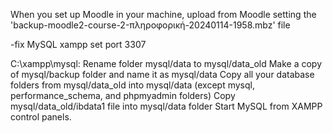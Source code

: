 When you set up Moodle in your machine, upload from Moodle setting the 'backup-moodle2-course-2-πληροφορική-20240114-1958.mbz' file 

-fix MySQL xampp 
  set port 3307
  
  C:\xampp\mysql:
  Rename folder mysql/data to mysql/data_old
  Make a copy of mysql/backup folder and name it as mysql/data
  Copy all your database folders from mysql/data_old into mysql/data (except mysql, performance_schema, and phpmyadmin folders)
  Copy mysql/data_old/ibdata1 file into mysql/data folder
  Start MySQL from XAMPP control panels.

